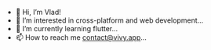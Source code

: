 - 👋 Hi, I’m Vlad!
- 👀 I’m interested in cross-platform and web development...
- 🌱 I’m currently learning flutter...
- 📫 How to reach me contact@vivy.app...
